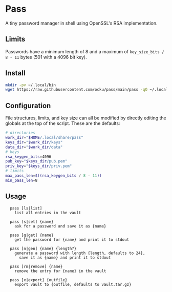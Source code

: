 # Pass

A tiny password manager in shell using OpenSSL's RSA implementation.

## Limits

Passwords have a minimum length of 8 and a maximum of `key_size_bits / 8 - 11` bytes (501 with a 4096 bit key).

## Install

```sh
mkdir -pv ~/.local/bin
wget https://raw.githubusercontent.com/ocku/pass/main/pass -qO ~/.local/bin/pass
```

## Configuration

File structures, limits, and key size can all be modified by directly editing the globals at the top of the script. These are the defaults:

```sh
# directories
work_dir="$HOME/.local/share/pass"
keys_dir="$work_dir/keys"
data_dir="$work_dir/data"
# keys
rsa_keygen_bits=4096
pub_key="$keys_dir/pub.pem"
priv_key="$keys_dir/priv.pem"
# limits
max_pass_len=$((rsa_keygen_bits / 8 - 11))
min_pass_len=8
```

## Usage

```
  pass [ls|list]
    list all entries in the vault

  pass [s|set] {name}
    ask for a password and save it as {name}

  pass [g|get] {name}
    get the password for {name} and print it to stdout

  pass [n|gen] {name} {length?}
    generate a password with length {length, defaults to 24},
      save it as {name} and print it to stdout

  pass [rm|remove] {name}
    remove the entry for {name} in the vault

  pass [x|export] {outfile}
    export vault to {outfile, defaults to vault.tar.gz}
```
